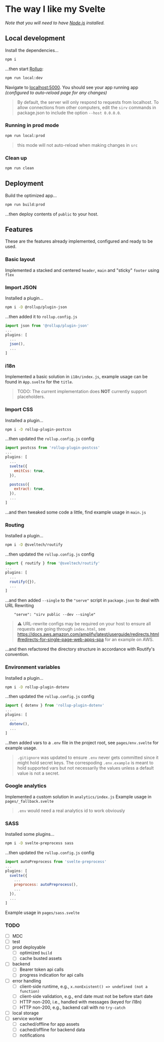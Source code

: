 # The way I like my Svelte
*Note that you will need to have [Node.js](https://nodejs.org) installed.*


## Local development
Install the dependencies...
```bash
npm i
```

...then start [Rollup](https://rollupjs.org):
```bash
npm run local:dev
```

Navigate to [localhost:5000](http://localhost:5000). You should see your app running app _(configured to auto-reload page for any changes)_

> By default, the server will only respond to requests from localhost. To allow connections from other computers, edit the `sirv` commands in package.json to include the option `--host 0.0.0.0`.

### Running in prod mode
```bash
npm run local:prod
```

> this mode will not auto-reload when making changes in `src`

### Clean up
```bash
npm run clean
```

## Deployment
Build the optimized app...
```bash
npm run build:prod
```

...then deploy contents of `public` to your host.

## Features
These are the features already implemented, configured and ready to be used.

### Basic layout
Implemented a stacked and centered `header`, `main` and "sticky" `footer` using `flex`

### Import JSON
Installed a plugin...
```bash
npm i -D @rollup/plugin-json
```

...then added it to `rollup.config.js`
```js
import json from '@rollup/plugin-json'
...
plugins: [
  ...
  json(),
  ...
]
```
### i18n
Implemented a basic solution in `i18n/index.js`, example usage can be found in `App.svelte` for the `title`.

> TODO: The current implementation does **NOT** currently support placeholders.

### Import CSS
Installed a plugin...
```bash
npm i -D rollup-plugin-postcss
```

...then updated the `rollup.config.js` config
```js
import postcss from 'rollup-plugin-postcss'
...
plugins: [
  ...
  svelte({
    emitCss: true,
  }),

  postcss({
    extract: true,
  }),
  ...
]
```
...and then tweaked some code a little, find example usage in `main.js`

### Routing
Installed a plugin...
```bash
npm i -D @sveltech/routify
```

...then updated the `rollup.config.js` config
```js
import { routify } from '@sveltech/routify'
...
plugins: [
  ...
  routify({}),
  ...
]
```

...and then added `--single` to the `"serve"` script in `package.json` to deal with URL Rewriting
```
    "serve": "sirv public --dev --single"
```
> ⚠️ URL-rewrite configs may be required on your host to ensure all requests are going through `index.html`, see https://docs.aws.amazon.com/amplify/latest/userguide/redirects.html#redirects-for-single-page-web-apps-spa for an example on AWS.

...and then refactored the directory structure in accordance with Routify's convention.

### Environment variables
Installed a plugin...
```bash
npm i -D rollup-plugin-dotenv
```

...then updated the `rollup.config.js` config
```js
import { dotenv } from 'rollup-plugin-dotenv'
...
plugins: [
  ...
  dotenv(),
  ...
]
```
...then added vars to a `.env` file in the project root, see `pages/env.svelte` for example usage.
> `.gitignore` was updated to ensure `.env` never gets committed since it might hold secret keys.  The correspoding `.env.example` is meant to hold supported vars but not necessarily the values unless a default value is not a secret.

### Google analytics
Implemented a custom solution in `analytics/index.js`
Example usage in `pages/_fallback.svelte`
> `.env` would need a real analytics id to work obviously

### SASS
Installed some plugins...
```bash
npm i -D svelte-preprocess sass
```

...then updated the `rollup.config.js` config
```js
import autoPreprocess from 'svelte-preprocess'
...
plugins: [
  svelte({
    ...
    preprocess: autoPreprocess(),
    ...
  }),
  ...
]
```

Example usage in `pages/sass.svelte`

### TODO
- [ ] MDC
- [ ] test
- [ ] prod deployable
  - [ ] optimized `build`
  - [ ] cache busted assets
- [ ] backend
  - [ ] Bearer token api calls
  - [ ] progress indication for api calls
- [ ] error handling
  - [ ] client-side runtime, e.g., `x.nonExistent() => undefined (not a function)`
  - [ ] client-side validation, e.g., end date must not be before start date
  - [ ] HTTP non-200, i.e., handled with messages (keyed for i18n)
  - [ ] HTTP non-200, e.g., backend call with no `try-catch`
- [ ] local storage
- [ ] service worker
  - [ ] cached/offline for app assets
  - [ ] cached/offline for backend data
  - [ ] notifications
